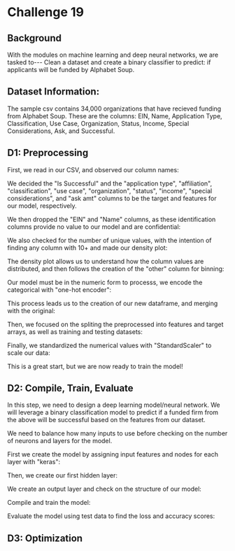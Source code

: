 # Challenge 19
## Background
With the modules on machine learning and deep neural networks, we are tasked to---
Clean a dataset and create a binary classifier to predict: if applicants will be funded by Alphabet Soup.
## Dataset Information:
The sample csv contains 34,000 organizations that have recieved funding from Alphabet Soup. 
These are the columns: EIN, Name, Application Type, Classification, Use Case, Organization, Status, Income, Special Considerations, Ask, and Successful. 
## D1: Preprocessing 
First, we read in our CSV, and observed our column names: 

We decided the "Is Successful" and the "application type", "affiliation", "classification", "use case", "organization", "status", "income", "special considerations", and "ask amt" columns to be the target and features for our model, respectively. 

We then dropped the "EIN" and "Name" columns, as these identification columns provide no value to our model and are confidential: 

We also checked for the number of unique values, with the intention of finding any column with 10+ and made our density plot: 

The density plot allows us to understand how the column values are distributed, and then follows the creation of the "other" column for binning:

Our model must be in the numeric form to processs, we encode the categorical with "one-hot encoder": 

This process leads us to the creation of our new dataframe, and merging with the original: 

Then, we focused on the spliting the preprocessed into features and target arrays, as well as training and testing datasets: 

Finally, we standardized the numerical values with "StandardScaler" to scale our data: 

This is a great start, but we are now ready to train the model! 
## D2: Compile, Train, Evaluate 
In this step, we need to design a deep learning model/neural network. We will leverage a binary classification model to predict if a funded firm from the above will be successful based on the features from our dataset. 

We need to balance how many inputs to use before checking on the number of neurons and layers for the model. 

First we create the model by assigning input features and nodes for each layer with "keras":

Then, we create our first hidden layer:

We create an output layer and check on the structure of our model:

Compile and train the model:

Evaluate the model using test data to find the loss and accuracy scores: 


## D3: Optimization


